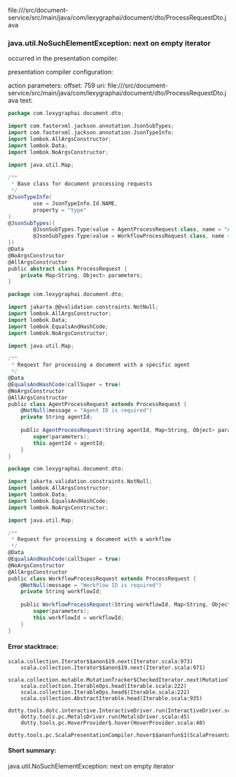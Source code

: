 file://<WORKSPACE>/src/document-service/src/main/java/com/lexygraphai/document/dto/ProcessRequestDto.java
### java.util.NoSuchElementException: next on empty iterator

occurred in the presentation compiler.

presentation compiler configuration:


action parameters:
offset: 759
uri: file://<WORKSPACE>/src/document-service/src/main/java/com/lexygraphai/document/dto/ProcessRequestDto.java
text:
```scala
package com.lexygraphai.document.dto;

import com.fasterxml.jackson.annotation.JsonSubTypes;
import com.fasterxml.jackson.annotation.JsonTypeInfo;
import lombok.AllArgsConstructor;
import lombok.Data;
import lombok.NoArgsConstructor;

import java.util.Map;

/**
 * Base class for document processing requests
 */
@JsonTypeInfo(
        use = JsonTypeInfo.Id.NAME,
        property = "type"
)
@JsonSubTypes({
        @JsonSubTypes.Type(value = AgentProcessRequest.class, name = "AGENT"),
        @JsonSubTypes.Type(value = WorkflowProcessRequest.class, name = "WORKFLOW")
})
@Data
@NoArgsConstructor
@AllArgsConstructor
public abstract class ProcessRequest {
    private Map<String, Object> parameters;
}

package com.lexygraphai.document.dto;

import jakarta.@@validation.constraints.NotNull;
import lombok.AllArgsConstructor;
import lombok.Data;
import lombok.EqualsAndHashCode;
import lombok.NoArgsConstructor;

import java.util.Map;

/**
 * Request for processing a document with a specific agent
 */
@Data
@EqualsAndHashCode(callSuper = true)
@NoArgsConstructor
@AllArgsConstructor
public class AgentProcessRequest extends ProcessRequest {
    @NotNull(message = "Agent ID is required")
    private String agentId;
    
    public AgentProcessRequest(String agentId, Map<String, Object> parameters) {
        super(parameters);
        this.agentId = agentId;
    }
}

package com.lexygraphai.document.dto;

import jakarta.validation.constraints.NotNull;
import lombok.AllArgsConstructor;
import lombok.Data;
import lombok.EqualsAndHashCode;
import lombok.NoArgsConstructor;

import java.util.Map;

/**
 * Request for processing a document with a workflow
 */
@Data
@EqualsAndHashCode(callSuper = true)
@NoArgsConstructor
@AllArgsConstructor
public class WorkflowProcessRequest extends ProcessRequest {
    @NotNull(message = "Workflow ID is required")
    private String workflowId;
    
    public WorkflowProcessRequest(String workflowId, Map<String, Object> parameters) {
        super(parameters);
        this.workflowId = workflowId;
    }
}

```



#### Error stacktrace:

```
scala.collection.Iterator$$anon$19.next(Iterator.scala:973)
	scala.collection.Iterator$$anon$19.next(Iterator.scala:971)
	scala.collection.mutable.MutationTracker$CheckedIterator.next(MutationTracker.scala:76)
	scala.collection.IterableOps.head(Iterable.scala:222)
	scala.collection.IterableOps.head$(Iterable.scala:222)
	scala.collection.AbstractIterable.head(Iterable.scala:935)
	dotty.tools.dotc.interactive.InteractiveDriver.run(InteractiveDriver.scala:164)
	dotty.tools.pc.MetalsDriver.run(MetalsDriver.scala:45)
	dotty.tools.pc.HoverProvider$.hover(HoverProvider.scala:40)
	dotty.tools.pc.ScalaPresentationCompiler.hover$$anonfun$1(ScalaPresentationCompiler.scala:376)
```
#### Short summary: 

java.util.NoSuchElementException: next on empty iterator